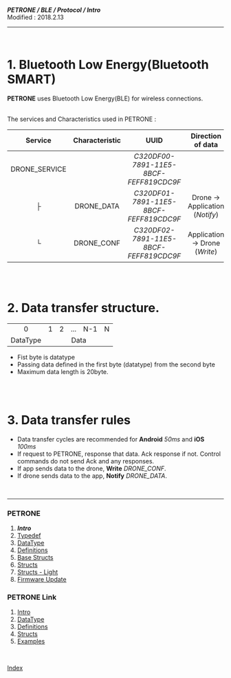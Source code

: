 ***PETRONE / BLE / Protocol / Intro***<br>
Modified : 2018.2.13

---

<br>

# 1. Bluetooth Low Energy(Bluetooth SMART)

**PETRONE** uses Bluetooth Low Energy(BLE) for wireless connections.

<br>
The services and Characteristics used in PETRONE :

| Service       | Characteristic | UUID                                   | Direction of data              |
|:-------------:|:--------------:|:--------------------------------------:|:------------------------------:|
| DRONE_SERVICE |                | *C320DF00-7891-11E5-8BCF-FEFF819CDC9F* |                                |
| ├             | DRONE_DATA     | *C320DF01-7891-11E5-8BCF-FEFF819CDC9F* | Drone → Application (*Notify*) |
| └             | DRONE_CONF     | *C320DF02-7891-11E5-8BCF-FEFF819CDC9F* | Application → Drone (*Write*)  |

<br>
<br>

# 2. Data transfer structure.
<table>
    <tr>
        <td><div align="center">0</div></td>
        <td><div align="center">1</div></td>
        <td><div align="center">2</div></td>
        <td><div align="center">...</div></td>
        <td><div align="center">N-1</div></td>
        <td><div align="center">N</div></td>
    </tr>
    <tr>
        <td><div align="center">DataType</div></td>
        <td colspan="5"><div align="center">Data</div></td>
    </tr>
</table>

- Fist byte is datatype 
- Passing data defined in the first byte (datatype) from the second byte
- Maximum data length is 20byte.

<br>
<br>

# 3. Data transfer rules

- Data transfer cycles are recommended for **Android** *50ms* and **iOS** *100ms*
- If request to PETRONE, response that data. Ack response if not. Control commands do not send Ack and any responses.
- If app sends data to the drone, **Write** *DRONE_CONF*.
- If drone sends data to the app, **Notify** *DRONE_DATA*.


<br>

---

### PETRONE

1. ***Intro***
2. [Typedef](02_typedef.md)
3. [DataType](03_datatype.md)
4. [Definitions](04_definitions.md)
5. [Base Structs](05_base_structs.md)
6. [Structs](06_structs.md)
7. [Structs - Light](07_structs_light.md)
8. [Firmware Update](08_firmware_update.md)


### PETRONE Link

1. [Intro](link/01_intro.md)
2. [DataType](link/02_datatype.md)
3. [Definitions](link/03_definitions.md)
4. [Structs](link/04_structs.md)
5. [Examples](link/05_examples.md)

<br>

[Index](index.md)

<br>

